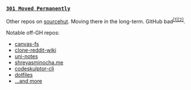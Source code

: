 ### [`301 Moved Permanently`](https://sr.ht/~shreyasminocha)

Other repos on [sourcehut](https://git.sr.ht/~shreyasminocha). Moving there in the long-term. GitHub bad<sup>[[1]](https://sanctum.geek.nz/why-not-github.html)[[2]](https://github.com/selfagency/microsoft-drop-ice)</sup>.

Notable off-GH repos:

- [canvas-fs](https://sr.ht/~shreyasminocha/canvas-fs)
- [clone-reddit-wiki](https://sr.ht/~shreyasminocha/clone-reddit-wiki)
- [uni-notes](https://sr.ht/~shreyasminocha/uni-notes)
- [shreyasminocha.me](https://sr.ht/~shreyasminocha/shreyasminocha.me)
- [codeskulptor-cli](https://sr.ht/~shreyasminocha/codeskulptor-cli)
- [dotfiles](https://git.sr.ht/~shreyasminocha/dotfiles)
- […and more](https://sr.ht/projects/~shreyasminocha)
